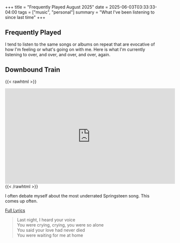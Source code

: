 +++
title = "Frequently Played August 2025"
date = 2025-06-03T03:33:33-04:00
tags = ["music", "personal"]
summary = "What I've been listening to since last time"
+++

## Frequently Played

I tend to listen to the same songs or albums on repeat that are evocative of how I'm feeling or what's going on with me. Here is what I'm currently listening to over, and over, and over, and over, again.

## Downbound Train

{{< rawhtml >}}
<iframe width="560" height="315" src="https://www.youtube.com/embed/Q80_LmmJWno?si=yk9l7SHwHfdv4ZQN" title="YouTube video player" frameborder="0" allow="accelerometer; autoplay; clipboard-write; encrypted-media; gyroscope; picture-in-picture; web-share" referrerpolicy="strict-origin-when-cross-origin" allowfullscreen></iframe>
{{< /rawhtml >}}

I often debate myself about the most underrated Springsteen song. This comes up often.

[Full Lyrics](https://genius.com/Bruce-springsteen-downbound-train-lyrics)

> Last night, I heard your voice  
> You were crying, crying, you were so alone  
> You said your love had never died  
> You were waiting for me at home  

